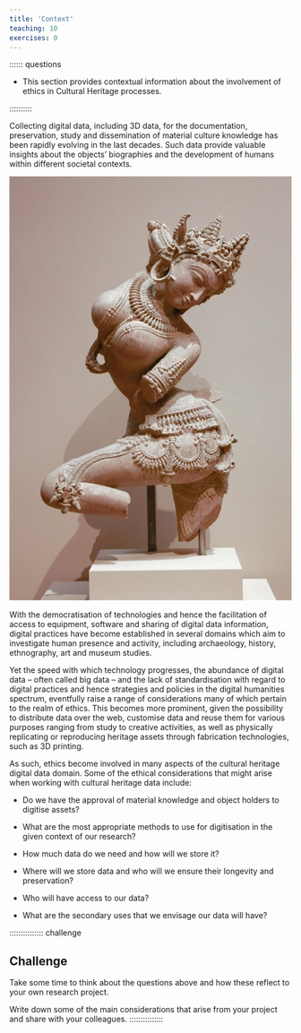 ```yaml
---
title: 'Context'
teaching: 10
exercises: 0
---
```


:::::: questions
- This section provides contextual information about the involvement of ethics in Cultural Heritage processes.

::::::::::

Collecting digital data, including 3D data, for the documentation, preservation, study and dissemination of material culture knowledge has been rapidly evolving in the last decades. Such data provide valuable insights about the objects’ biographies and the development of humans within different societal contexts.  

![Manhattan, NY - November 4, 2022: 11th century Indian Celestial Dancer Apsara sandstone statue on display in the Metropolitan Museum of Art linked to Subhash Kapoor illegal black market smuggling &copy; by John Hanson Pye under Education License from Adobe Stock](fig/AdobeStock_624216204_Editorial_Use_Only.jpeg)

With the democratisation of technologies and hence the facilitation of access to equipment, software and sharing of digital data information, digital practices have become established in several domains which aim to investigate human presence and activity, including archaeology, history, ethnography, art and museum studies. 

Yet the speed with which technology progresses, the abundance of digital data – often called big data – and the lack of standardisation with regard to digital practices and hence strategies and policies in the digital humanities spectrum, eventfully raise a range of considerations many of which pertain to the realm of ethics. This becomes more prominent, given the possibility to distribute data over the web, customise data and reuse them for various purposes ranging from study to creative activities, as well as physically replicating or reproducing heritage assets through fabrication technologies, such as 3D printing. 

As such, ethics become involved in many aspects of the cultural heritage digital data domain. Some of the ethical considerations that might arise when working with cultural heritage data include: 

 

- Do we have the approval of material knowledge and object holders to digitise assets?  

- What are the most appropriate methods to use for digitisation in the given context of our research? 

- How much data do we need and how will we store it? 

- Where will we store data and who will we ensure their longevity and preservation? 

- Who will have access to our data? 

- What are the secondary uses that we envisage our data will have? 

::::::::::::::: challenge
## Challenge  

 

Take some time to think about the questions above and how these reflect to your own research project. 

Write down some of the main considerations that arise from your project and share with your colleagues.
::::::::::::::: 
 




 
